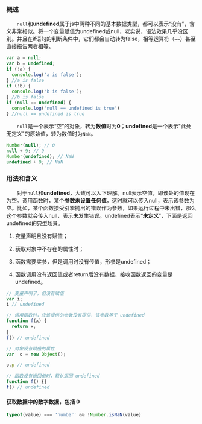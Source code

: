 ### 概述

&emsp;&emsp;`null`和**undefined**属于js中两种不同的基本数据类型，都可以表示“没有”，含义非常相似。将一个变量赋值为undefined或null，老实说，语法效果几乎没区别。并且在if语句的判断条件中，它们都会自动转为false，相等运算符（`==`）甚至直接报告两者相等。

```js
var a = null;
var b = undefined;
if (!a) {
  console.log('a is false');
} //a is false
if (!b) {
  console.log('b is false');
} //b is false
if (null == undefined) {
  console.log('null == undefined is true')
} //null == undefined is true
```

&emsp;&emsp;`null`是一个表示“空”的对象，转为**数值**时为**0**；**undefined**是一个表示"此处无定义"的原始值，转为数值时为`NaN`。

```js
Number(null); // 0
null + 9; // 9
Number(undefined); // NaN
undefined + 9; // NaN
```

### 用法和含义

&emsp;&emsp;对于`null`和**undefined**，大致可以入下理解。null表示空值，即该处的值现在为空。调用函数时，某个**参数未设置任何值**，这时就可以传入null，表示该参数为空。比如，某个函数接受引擎抛出的错误作为参数，如果运行过程中未出错，那么这个参数就会传入null，表示未发生错误。undefined表示“**未定义**”，下面是返回undefined的典型场景。

1. 变量声明且没有赋值；

2. 获取对象中不存在的属性时；

3. 函数需要实参，但是调用时没有传值，形参是undefined；

4. 函数调用没有返回值或者return后没有数据，接收函数返回的变量是undefined。

```js
// 变量声明了，但没有赋值
var i;
i // undefined

// 调用函数时，应该提供的参数没有提供，该参数等于 undefined
function f(x) {
  return x;
}
f() // undefined

// 对象没有赋值的属性
var  o = new Object();

o.p // undefined

// 函数没有返回值时，默认返回 undefined
function f() {}
f() // undefined
```

#### 获取数据中的数字数据，包括 0

```js
typeof(value) === 'number' && !Number.isNaN(value)
```